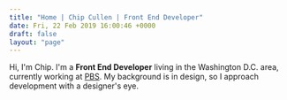 ```yaml
---
title: "Home | Chip Cullen | Front End Developer"
date: Fri, 22 Feb 2019 16:00:46 +0000
draft: false
layout: "page"
---
```


Hi, I'm Chip. I'm a **Front End Developer** living in the Washington D.C. area, currently working at <a href="https://www.pbs.org" target="_blank" rel="noreferrer">PBS</a>. My background is in design, so I approach development with a designer's eye.
